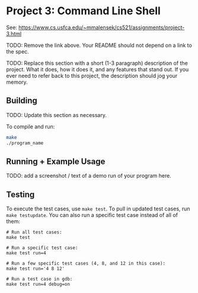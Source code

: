 # Project 3: Command Line Shell

See: https://www.cs.usfca.edu/~mmalensek/cs521/assignments/project-3.html

TODO: Remove the link above. Your README should not depend on a link to the spec.

TODO: Replace this section with a short (1-3 paragraph) description of the project. What it does, how it does it, and any features that stand out. If you ever need to refer back to this project, the description should jog your memory.

## Building

TODO: Update this section as necessary.

To compile and run:

```bash
make
./program_name
```

## Running + Example Usage

TODO: add a screenshot / text of a demo run of your program here.

## Testing

To execute the test cases, use `make test`. To pull in updated test cases, run `make testupdate`. You can also run a specific test case instead of all of them:

```
# Run all test cases:
make test

# Run a specific test case:
make test run=4

# Run a few specific test cases (4, 8, and 12 in this case):
make test run='4 8 12'

# Run a test case in gdb:
make test run=4 debug=on
```
